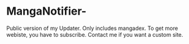 # MangaNotifier-
Public version of my Updater. Only includes mangadex.  To get more webiste, you have to subscribe.  Contact me if you want a custom site.
